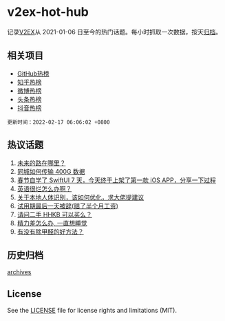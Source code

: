 # v2ex-hot-hub

 记录[V2EX](https://www.v2ex.com/)从 2021-01-06 日至今的热门话题。每小时抓取一次数据，按天[归档](archives)。
 
 ## 相关项目

- [GitHub热榜](https://github.com/lonnyzhang423/github-hot-hub)
- [知乎热榜](https://github.com/lonnyzhang423/zhihu-hot-hub)
- [微博热榜](https://github.com/lonnyzhang423/weibo-hot-hub)
- [头条热榜](https://github.com/lonnyzhang423/toutiao-hot-hub)
- [抖音热榜](https://github.com/lonnyzhang423/douyin-hot-hub)


 `更新时间：2022-02-17 06:06:02 +0800`

## 热议话题

1. [未来的路在哪里？](https://www.v2ex.com/t/834179)
1. [同城如何传输 400G 数据](https://www.v2ex.com/t/834206)
1. [春节自学了 SwiftUI 7 天，今天终于上架了第一款 iOS APP，分享一下过程](https://www.v2ex.com/t/834180)
1. [英语很烂怎么办啊？](https://www.v2ex.com/t/834175)
1. [关于本地人体识别，该如何优化，求大佬提建议](https://www.v2ex.com/t/834139)
1. [试用期最后一天被辞(赔了半个月工资)](https://www.v2ex.com/t/834126)
1. [请问二手 HHKB 可以买么？](https://www.v2ex.com/t/834214)
1. [精力差怎么办, 一直想睡觉](https://www.v2ex.com/t/834217)
1. [有没有除甲醛的好方法？](https://www.v2ex.com/t/834129)

## 历史归档

[archives](archives)

## License

See the [LICENSE](LICENSE) file for license rights and limitations (MIT).
